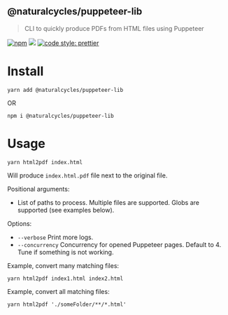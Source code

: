 ## @naturalcycles/puppeteer-lib

> CLI to quickly produce PDFs from HTML files using Puppeteer

[![npm](https://img.shields.io/npm/v/@naturalcycles/puppeteer-lib/latest.svg)](https://www.npmjs.com/package/@naturalcycles/puppeteer-lib)
[![](https://circleci.com/gh/NaturalCycles/puppeteer-lib.svg?style=shield&circle-token=123)](https://circleci.com/gh/NaturalCycles/puppeteer-lib)
[![code style: prettier](https://img.shields.io/badge/code_style-prettier-ff69b4.svg?style=flat-square)](https://github.com/prettier/prettier)

# Install

    yarn add @naturalcycles/puppeteer-lib

OR

    npm i @naturalcycles/puppeteer-lib

# Usage

    yarn html2pdf index.html

Will produce `index.html.pdf` file next to the original file.

Positional arguments:

- List of paths to process. Multiple files are supported. Globs are supported (see examples below).

Options:

- `--verbose` Print more logs.
- `--concurrency` Concurrency for opened Puppeteer pages. Default to 4. Tune if something is not
  working.

Example, convert many matching files:

    yarn html2pdf index1.html index2.html

Example, convert all matching files:

    yarn html2pdf './someFolder/**/*.html'
